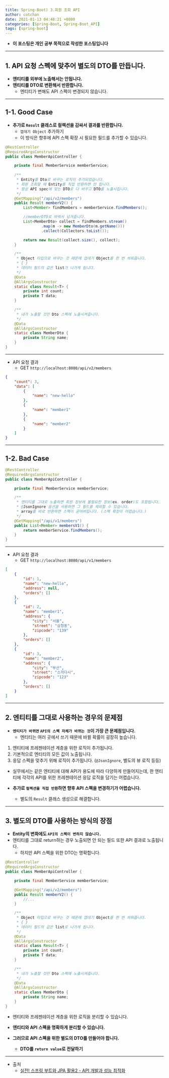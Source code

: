 ```yaml
---
title: Spring-Boot) 3.회원 조회 API 
author: cotchan 
date: 2021-01-13 04:48:21 +0800 
categories: [Spring-Boot, Spring-Boot_API]
tags: [spring-boot] 
---
```


+ **이 포스팅은 개인 공부 목적으로 작성한 포스팅입니다**

---

## 1. API 요청 스펙에 맞추어 별도의 DTO를 만듭니다.

+ **엔티티를 외부에 노출해서는 안됩니다.**
+ **엔티티를 DTO로 변환해서 반환합니다.**
  + 엔티티가 변해도 API 스펙이 변경되지 않습니다.

---

## 1-1. Good Case

+ **추가로 `Result` 클래스로 컬렉션을 감싸서 결과를 반환합니다.**
  + `껍데기 Object` 추가하기
  + 이 방식은 향후에 API 스펙 확장 시 필요한 필드를 추가할 수 있습니다.
  

```java
@RestController
@RequiredArgsConstructor
public class MemberApiController {

    private final MemberService memberService;
    
    /**
     * Entity를 Dto로 바꾸는 로직이 추가되었습니다.
     * 회원 조회할 때 Entity를 직접 반환하면 안 됩니다.
     * 항상 API spec에 맞는 DTO로 다 바꾸고 DTO를 노출시킵니다.
     */
    @GetMapping("/api/v2/members")
    public Result memberV2() {
        List<Member> findMembers = memberService.findMembers();

        //memberDTO로 바꿔서 넘겨줍니다.
        List<MemberDto> collect = findMembers.stream()
                .map(m -> new MemberDto(m.getName()))
                .collect(Collectors.toList());

        return new Result(collect.size(), collect);
    }

    /**
     * Object 타입으로 바꾸는 것 때문에 껍데기 Object를 한 번 씌워줍니다.
     * { }
     * 데이터 필드의 값은 list가 나가게 됩니다.
     */
    @Data
    @AllArgsConstructor
    static class Result<T> {
        private int count;
        private T data;
    }

    /**
     * 내가 노출할 것만 Dto 스펙에 노출시켜줍니다.
     */
    @Data
    @AllArgsConstructor
    static class MemberDto {
        private String name;
    }
}
``` 

---

+ API 요청 결과
  + GET `http://localhost:8080/api/v2/members`

```json
{
    "count": 3,
    "data": [
        {
            "name": "new-hello"
        },
        {
            "name": "member1"
        },
        {
            "name": "member2"
        }
    ]
}
```

---

## 1-2. Bad Case

```java
@RestController
@RequiredArgsConstructor
public class MemberApiController {

    private final MemberService memberService;

    /**
     * 엔티티를 그대로 노출하면 회원 정보에 불필요한 정보(ex. order)도 포함됩니다.
     * @JsonIgnore 옵션을 사용하면 그 필드를 제외할 수 있습니다.
     * array를 바로 반환하면 스펙이 굳어버립니다. (스펙 확장이 어렵습니다.)
     */
    @GetMapping("/api/v1/members")
    public List<Member> membersV1() {
        return memberService.findMembers();
    }
}
```

---

+ API 요청 결과
  + GET `http://localhost:8080/api/v1/members` 

```json
[
    {
        "id": 1,
        "name": "new-hello",
        "address": null,
        "orders": []
    },
    {
        "id": 2,
        "name": "member1",
        "address": {
            "city": "서울",
            "street": "삼청동",
            "zipcode": "139"
        },
        "orders": []
    },
    {
        "id": 3,
        "name": "member2",
        "address": {
            "city": "부산",
            "street": "스끼다시",
            "zipcode": "123"
        },
        "orders": []
    }
]
```


---

## 2. 엔티티를 그대로 사용하는 경우의 문제점

+ **`엔티티가 바뀌면` `API의 스펙 자체가 바뀌는 것`이 가장 큰 문제점입니다.**
  + 엔티티는 여러 곳에서 쓰기 때문에 바뀔 확률이 굉장히 높습니다.

1. 엔티티에 프레젠테이션 계층을 위한 로직이 추가됩니다.
2. 기본적으로 엔티티의 모든 값이 노출됩니다.
3. 응답 스펙을 맞추기 위해 로직이 추가됩니다. (`@JsonIgnore`, 별도의 뷰 로직 등등)

+ 실무에서는 같은 엔티티에 대해 API가 용도에 따라 다양하게 만들어지는데, 한 엔티티에 각각의 API를 위한 프레젠테이션 응답 로직을 담기는 어렵습니다.

+ **추가로 `컬렉션을 직접 반환`하면 향후 API 스펙을 변경하기가 어렵습니다.** 
  + 별도의 `Result` 클래스 생성으로 해결합니다.

---

## 3. 별도의 DTO를 사용하는 방식의 장점

+ **Entity의 변화에도 `API의 스펙이 변하지 않습니다.`**
+ 엔티티를 그대로 return하는 경우 노출되면 안 되는 필드 또한 API 결과로 노출됩니다.
  + 하지만 API 스펙을 위한 DTO는 명확합니다.      

```java
@RestController
@RequiredArgsConstructor
public class MemberApiController {

    private final MemberService memberService;

    @GetMapping("/api/v2/members")
    public Result memberV2() {
        //...
    }

    /**
     * Object 타입으로 바꾸는 것 때문에 껍데기 Object를 한 번 씌워줍니다.
     * { }
     * 데이터 필드의 값은 list로 나가게 됩니다.
     */
    @Data
    @AllArgsConstructor
    static class Result<T> {
        private int count;
        private T data;
    }

    /**
     * 내가 노출할 것만 Dto 스펙에 노출시켜줍니다.
     */
    @Data
    @AllArgsConstructor
    static class MemberDto {
        private String name;
    }
}
```

+ 엔티티와 프레젠테이션 계층을 위한 로직을 분리할 수 있습니다.
+ **엔티티와 API 스펙을 명확하게 분리할 수 있습니다.**

+ **그러므로 API 스펙을 위한 별도의 DTO를 만들어야 합니다.**
  + **DTO를 `return value`로 전달하기**

---

+ 출처
    + [실전! 스프링 부트와 JPA 활용2 - API 개발과 성능 최적화](https://www.inflearn.com/course/%EC%8A%A4%ED%94%84%EB%A7%81%EB%B6%80%ED%8A%B8-JPA-API%EA%B0%9C%EB%B0%9C-%EC%84%B1%EB%8A%A5%EC%B5%9C%EC%A0%81%ED%99%94/dashboard)
